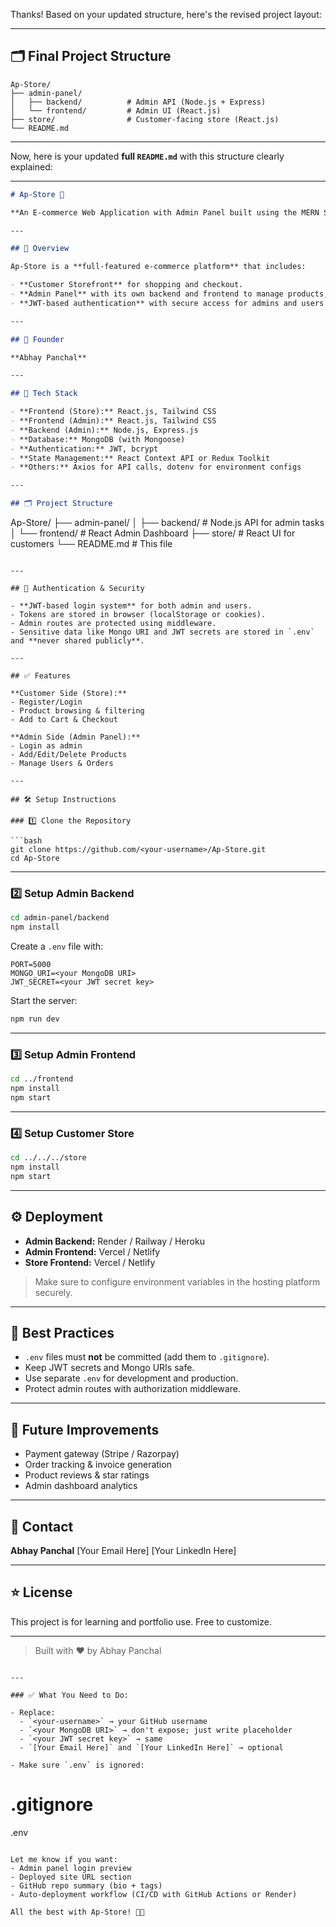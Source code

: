 Thanks! Based on your updated structure, here's the revised project layout:

---

## 🗂️ Final Project Structure

```
Ap-Store/
├── admin-panel/
│   ├── backend/          # Admin API (Node.js + Express)
│   └── frontend/         # Admin UI (React.js)
├── store/                # Customer-facing store (React.js)
└── README.md
```

---

Now, here is your updated **full `README.md`** with this structure clearly explained:

---

```markdown
# Ap-Store 🛒

**An E-commerce Web Application with Admin Panel built using the MERN Stack**

---

## 📌 Overview

Ap-Store is a **full-featured e-commerce platform** that includes:

- **Customer Storefront** for shopping and checkout.
- **Admin Panel** with its own backend and frontend to manage products, users, and orders.
- **JWT-based authentication** with secure access for admins and users.

---

## 👤 Founder

**Abhay Panchal**

---

## 🚀 Tech Stack

- **Frontend (Store):** React.js, Tailwind CSS
- **Frontend (Admin):** React.js, Tailwind CSS
- **Backend (Admin):** Node.js, Express.js
- **Database:** MongoDB (with Mongoose)
- **Authentication:** JWT, bcrypt
- **State Management:** React Context API or Redux Toolkit
- **Others:** Axios for API calls, dotenv for environment configs

---

## 🗂️ Project Structure
```

Ap-Store/
├── admin-panel/
│ ├── backend/ # Node.js API for admin tasks
│ └── frontend/ # React Admin Dashboard
├── store/ # React UI for customers
└── README.md # This file

````

---

## 🔐 Authentication & Security

- **JWT-based login system** for both admin and users.
- Tokens are stored in browser (localStorage or cookies).
- Admin routes are protected using middleware.
- Sensitive data like Mongo URI and JWT secrets are stored in `.env` and **never shared publicly**.

---

## ✅ Features

**Customer Side (Store):**
- Register/Login
- Product browsing & filtering
- Add to Cart & Checkout

**Admin Side (Admin Panel):**
- Login as admin
- Add/Edit/Delete Products
- Manage Users & Orders

---

## 🛠️ Setup Instructions

### 1️⃣ Clone the Repository

```bash
git clone https://github.com/<your-username>/Ap-Store.git
cd Ap-Store
````

---

### 2️⃣ Setup Admin Backend

```bash
cd admin-panel/backend
npm install
```

Create a `.env` file with:

```env
PORT=5000
MONGO_URI=<your MongoDB URI>
JWT_SECRET=<your JWT secret key>
```

Start the server:

```bash
npm run dev
```

---

### 3️⃣ Setup Admin Frontend

```bash
cd ../frontend
npm install
npm start
```

---

### 4️⃣ Setup Customer Store

```bash
cd ../../../store
npm install
npm start
```

---

## ⚙️ Deployment

- **Admin Backend:** Render / Railway / Heroku
- **Admin Frontend:** Vercel / Netlify
- **Store Frontend:** Vercel / Netlify

> Make sure to configure environment variables in the hosting platform securely.

---

## 📌 Best Practices

- `.env` files must **not** be committed (add them to `.gitignore`).
- Keep JWT secrets and Mongo URIs safe.
- Use separate `.env` for development and production.
- Protect admin routes with authorization middleware.

---

## 🔮 Future Improvements

- Payment gateway (Stripe / Razorpay)
- Order tracking & invoice generation
- Product reviews & star ratings
- Admin dashboard analytics

---

## 📧 Contact

**Abhay Panchal**
\[Your Email Here]
\[Your LinkedIn Here]

---

## ⭐ License

This project is for learning and portfolio use. Free to customize.

---

> Built with ❤️ by Abhay Panchal

```

---

### ✅ What You Need to Do:

- Replace:
  - `<your-username>` → your GitHub username
  - `<your MongoDB URI>` → don't expose; just write placeholder
  - `<your JWT secret key>` → same
  - `[Your Email Here]` and `[Your LinkedIn Here]` → optional

- Make sure `.env` is ignored:
```

# .gitignore

.env

```

Let me know if you want:
- Admin panel login preview
- Deployed site URL section
- GitHub repo summary (bio + tags)
- Auto-deployment workflow (CI/CD with GitHub Actions or Render)

All the best with Ap-Store! 💼🛒
```
